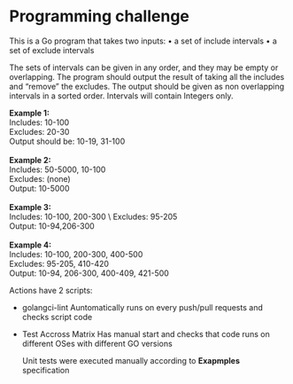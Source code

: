 # Programming challenge

This is a Go program that takes two inputs:
• a set of include intervals
• a set of exclude intervals

The sets of intervals can be given in any order, and they may be empty or overlapping.
The program should output the result of taking all the includes and “remove” the excludes.
The output should be given as non overlapping intervals in a sorted order.
Intervals will contain Integers only.

**Example 1:** \
Includes: 10-100 \
Excludes: 20-30 \
Output should be: 10-19, 31-100 \
\
**Example 2:** \
Includes: 50-5000, 10-100 \
Excludes: (none) \
Output: 10-5000 \
\
**Example 3:** \
Includes: 10-100, 200-300 \ 
Excludes: 95-205 \
Output: 10-94,206-300 \
\
**Example 4:** \
Includes: 10-100, 200-300, 400-500 \
Excludes: 95-205, 410-420 \
Output: 10-94, 206-300, 400-409, 421-500

Actions have 2 scripts:
- golangci-lint
  Auntomatically runs on every push/pull requests and checks script code
- Test Accross Matrix
  Has manual start and checks that code runs on different OSes with different GO versions

  Unit tests were executed manually according to **Exapmples** specification
